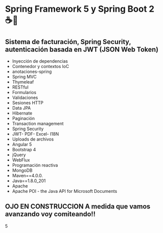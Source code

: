 # Spring Framework 5 y Spring Boot 2☕🍃

##  Sistema de facturación, Spring Security, autenticación basada en JWT (JSON Web Token)

- Inyección de dependencias
- Contenedor y contextos IoC
- anotaciones-spring
- Spring MVC
- Thymeleaf
- RESTful
- Formularios
- Validaciones
- Sesiones HTTP
- Data JPA
- Hibernate
- Paginación
- Transaction management
- Spring Security
- JWT- PDF- Excel- I18N
- Uploads de archivos
- Angular 5
- Bootstrap 4
- jQuery
- WebFlux
- Programación reactiva
- MongoDB
- Maven==4.0.0.
- Java==1.8.0_201
- Apache 
- Apache POI - the Java API for Microsoft Documents

## OJO EN CONSTRUCCION A medida que vamos avanzando voy comiteando!!
5
